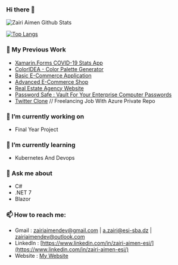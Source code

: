 ### Hi there 👋
![Zairi Aimen Github Stats](https://github-readme-stats.vercel.app/api?username=ZairiAimenDz&show_icons=true&theme=radical)

[![Top Langs](https://github-readme-stats.vercel.app/api/top-langs/?username=ZairiAimenDz)](https://github.com/anuraghazra/github-readme-stats)



### 💼 My Previous Work

- [Xamarin.Forms COVID-19 Stats App](https://github.com/ZairiAimenDz/Covid19Xamarin) 
- [ColorIDEA - Color Palette Generator](https://github.com/ZairiAimenDz/ColorIDEA)  
- [Basic E-Commerce Application](https://github.com/ZairiAimenDz/Electronics-Store)
- [Advanced E-Commerce Shop](https://github.com/ZairiAimenDz/Project_InfiniTech)
- [Real Estate Agency Website](https://github.com/ZairiAimenDz/Real-Estate-Agency-Website)
- [Password Safe : Vault For Your Enterprise Computer Passwords](https://github.com/ZairiAimenDz/PasswordSafe)
- [Twitter Clone]() // Freelancing Job With Azure Private Repo

### 🔭 I’m currently working on 

- Final Year Project

### 🌱 I’m currently learning 

- Kubernetes And Devops

### 💬 Ask me about

- C#
- .NET 7
- Blazor

### 📫 How to reach me:

- Gmail : zairiaimendev@gmail.com | a.zairi@esi-sba.dz | zairiaimendev@outlook.com
- LinkedIn : [https://www.linkedin.com/in/zairi-aimen-esi/](https://www.linkedin.com/in/zairi-aimen-esi/)
- Website : [My Website](https://zairiaimen.com)
